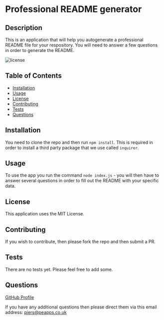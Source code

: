 

  # Professional README generator

  ## Description

  This is an application that will help you autogenerate a professional README file for your respository. You will need to answer a few questions in order to generate the README.

  ![license](https://img.shields.io/static/v1?label=license&message=MIT%20License&color=green)

  ## Table of Contents  
   
  - [Installation](#installation)
  - [Usage](#usage)
  - [License](#license)
  - [Contributing](#contributing)
  - [Tests](#tests)
  - [Questions](#questions)

  ## Installation

  You need to clone the repo and then run `npm install`. This is required in order to install a third party package that we use called `inquirer`.

  ## Usage

  To use the app you run the command `node index.js` - you will then have to answer several questions in order to fill out the README with your specific data.

  ## License

  This application uses the MIT License.

  ## Contributing

  If you wish to contribute, then please fork the repo and then submit a PR.

  ## Tests

  There are no tests yet. Please feel free to add some.

  ## Questions

  [GitHub Profile](https://github.com/pewebapps)

  If you have any additional questions then please direct them via this email address: <piers@peapps.co.uk>
